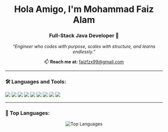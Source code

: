 <h1 align="center">Hola Amigo, I'm Mohammad Faiz Alam</h1>
<h3 align="center">Full-Stack Java Developer 🚀</h3>
<p align="center"><em>“Engineer who codes with purpose, scales with structure, and learns endlessly.”</em></p>

<p align="center">
  📫 <strong>Reach me at:</strong> <a href="mailto:faizfzx99@gmail.com">faizfzx99@gmail.com</a>
</p>

---

<h3 align="left">🛠️ Languages and Tools:</h3>
<p align="left">
  <img src="https://img.shields.io/badge/Java-F8DC75?style=flat&logo=java&logoColor=black" />
  <img src="https://img.shields.io/badge/HTML5-E34F26?style=flat&logo=html5&logoColor=white" />
  <img src="https://img.shields.io/badge/CSS3-1572B6?style=flat&logo=css3&logoColor=white" />
  <img src="https://img.shields.io/badge/JavaScript-F7DF1E?style=flat&logo=javascript&logoColor=black" />
  <img src="https://img.shields.io/badge/React-61DAFB?style=flat&logo=react&logoColor=black" />
  <img src="https://img.shields.io/badge/Spring_Boot-6DB33F?style=flat&logo=springboot&logoColor=white" />
  <img src="https://img.shields.io/badge/MySQL-4479A1?style=flat&logo=mysql&logoColor=white" />
  <img src="https://img.shields.io/badge/Git-F05032?style=flat&logo=git&logoColor=white" />
  <img src="https://img.shields.io/badge/GitHub-181717?style=flat&logo=github&logoColor=white" />
</p>

---



<h3 align="left">📌 Top Languages:</h3>
<p align="center">
  <img src="https://github-readme-stats.vercel.app/api/top-langs/?username=faizkhh&layout=compact&theme=radical" alt="Top Languages" />
</p>
